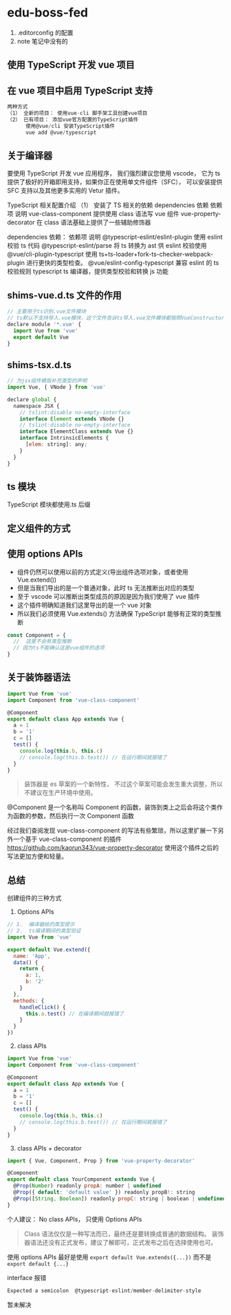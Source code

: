# edu-boss-fed

1. .editorconfig 的配置
2. note 笔记中没有的

## 使用 TypeScript 开发 vue 项目

## 在 vue 项目中启用 TypeScript 支持

```js
两种方式
（1） 全新的项目： 使用vue-cli 脚手架工具创建vue项目
（2） 已有项目： 添加vue官方配置的TypeScript插件
      使用@vue/cli 安装TypeScript插件
      vue add @vue/typescript
```

## 关于编译器

要使用 TypeScript 开发 vue 应用程序， 我们强烈建议您使用 vscode， 它为 ts 提供了极好的开箱即用支持，如果你正在使用单文件组件（SFC）， 可以安装提供 SFC 支持以及其他更多实用的 Vetur 插件。

TypeScript 相关配置介绍
（1） 安装了 TS 相关的依赖
dependencies 依赖
依赖项 说明
vue-class-component 提供使用 class 语法写 vue 组件
vue-property-decorator 在 class 语法基础上提供了一些辅助修饰器

dependencies 依赖：
依赖项 说明
@typescript-eslint/eslint-plugin 使用 eslint 校验 ts 代码
@typescript-eslint/parse 将 ts 转换为 ast 供 eslint 校验使用
@vue/cli-plugin-typescript 使用 ts+ts-loader+fork-ts-checker-webpack-plugin 进行更快的类型检查。
@vue/eslint-config-typescript 兼容 eslint 的 ts 校验规则
typescript ts 编译器，提供类型校验和转换 js 功能

## shims-vue.d.ts 文件的作用

```js
// 主要用于ts识别.vue文件模块
// ts默认不支持导入.vue模块，这个文件告诉ts导入.vue文件模块都按照VueConstructor<Vue> 类型识别处理
declare module '*.vue' {
  import Vue from 'vue'
  export default Vue
}
```

## shims-tsx.d.ts

```js
// 为jsx组件模版补充类型的声明
import Vue, { VNode } from 'vue'

declare global {
  namespace JSX {
    // tslint:disable no-empty-interface
    interface Element extends VNode {}
    // tslint:disable no-empty-interface
    interface ElementClass extends Vue {}
    interface IntrinsicElements {
      [elem: string]: any;
    }
  }
}
```

## ts 模块

TypeScript 模块都使用.ts 后缀

## 定义组件的方式

## 使用 options APIs

- 组件仍然可以使用以前的方式定义(导出组件选项对象，或者使用 Vue.extend())
- 但是当我们导出的是一个普通对象，此时 ts 无法推断出对应的类型
- 至于 vscode 可以推断出类型成员的原因是因为我们使用了 vue 插件
- 这个插件明确知道我们这里导出的是一个 vue 对象
- 所以我们必须使用 Vue.extends() 方法确保 TypeScript 能够有正常的类型推断

```js
const Component = {
  //  这里不会有类型推断
  // 因为ts不能确认这是vue组件的选项
}
```

## 关于装饰器语法

```js
import Vue from 'vue'
import Component from 'vue-class-component'

@Component
export default class App extends Vue {
  a = 1
  b = '1'
  c = []
  test() {
    console.log(this.b, this.c)
    // console.log(this.b.test()) // 在运行期间就报错了
  }
}
```

> 装饰器是 es 草案的一个新特性， 不过这个草案可能会发生重大调整，所以不建议在生产环境中使用。

@Component 是一个名称叫 Component 的函数，装饰到类上之后会将这个类作为函数的参数，然后执行一次 Component 函数

经过我们查阅发现 vue-class-component 的写法有些繁琐，所以这里扩展一下另外一个基于 vue-class-component 的插件
https://github.com/kaorun343/vue-property-decorator 使用这个插件之后的写法更加方便和轻量。

## 总结

创建组件的三种方式

1. Options APIs

```js
// 1.  编译器给的类型提示
// 2.  ts编译期间的类型验证
import Vue from 'vue'

export default Vue.extend({
  name: 'App',
  data() {
    return {
      a: 1,
      b: '2'
    }
  },
  methods: {
    handleClick() {
      this.a.test() // 在编译期间就报错了
    }
  }
})
```

2. class APIs

```js
import Vue from 'vue'
import Component from 'vue-class-component'

@Component
export default class App extends Vue {
  a = 1
  b = '1'
  c = []
  test() {
    console.log(this.b, this.c)
    // console.log(this.b.test()) // 在运行期间就报错了
  }
}
```

3. class APIs + decorator

```js
import { Vue, Component, Prop } from 'vue-property-decorator'

@Component
export default class YourComponent extends Vue {
  @Prop(Number) readonly propA: number | undefined
  @Prop({ default: 'default value' }) readonly propB!: string
  @Prop([String, Boolean]) readonly propC: string | boolean | undefined
}
```

个人建议： No class APIs， 只使用 Options APIs

> Class 语法仅仅是一种写法而已，最终还是要转换成普通的数据结构。
> 装饰器语法还没有正式发布，建议了解即可，正式发布之后在选择使用也可。

使用 options APIs 最好是使用 `export default Vue.extends({...})` 而不是 `export default {...}`





interface 报错

```js
Expected a semicolon  @typescript-eslint/member-delimiter-style
```

暂未解决

